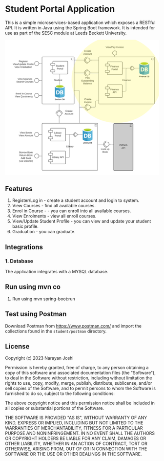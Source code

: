 # Student Portal Application
This is a simple microservices-based application which exposes a RESTful API. It is written in Java using the Spring Boot framework. It is intended for use as part of the SESC module at Leeds Beckett University.

![component diagram](src/main/resources/static/student-portal.png "Component Diagram")

## Features
1. Register/Log in - create a student account and login to system.
2. View Courses - find all available courses.
3. Enrol in Course - - you can enroll into all available courses.
4. View Enrolments - view all enroll courses.
5. View/Update Student Profile - you can view and update your student basic profile.
6. Graduation - you can graduate.

## Integrations
### 1. Database
The application integrates with a MYSQL database.</br>

## Run using mvn co
1. Run using mvn spring-boot:run

## Test using Postman
Download Postman from https://www.postman.com/ and import the collections found in the `student/postman` directory.


## License
Copyright (c) 2023 Narayan Joshi

Permission is hereby granted, free of charge, to any person obtaining a copy
of this software and associated documentation files (the "Software"), to deal
in the Software without restriction, including without limitation the rights
to use, copy, modify, merge, publish, distribute, sublicense, and/or sell
copies of the Software, and to permit persons to whom the Software is
furnished to do so, subject to the following conditions:

The above copyright notice and this permission notice shall be included in all
copies or substantial portions of the Software.

THE SOFTWARE IS PROVIDED "AS IS", WITHOUT WARRANTY OF ANY KIND, EXPRESS OR
IMPLIED, INCLUDING BUT NOT LIMITED TO THE WARRANTIES OF MERCHANTABILITY,
FITNESS FOR A PARTICULAR PURPOSE AND NONINFRINGEMENT. IN NO EVENT SHALL THE
AUTHORS OR COPYRIGHT HOLDERS BE LIABLE FOR ANY CLAIM, DAMAGES OR OTHER
LIABILITY, WHETHER IN AN ACTION OF CONTRACT, TORT OR OTHERWISE, ARISING FROM,
OUT OF OR IN CONNECTION WITH THE SOFTWARE OR THE USE OR OTHER DEALINGS IN THE
SOFTWARE.